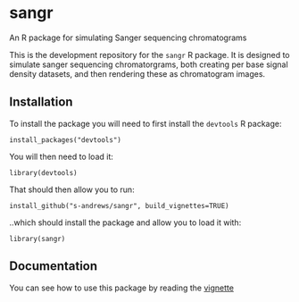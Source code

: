 # sangr
An R package for simulating Sanger sequencing chromatograms

This is the development repository for the ```sangr``` R package.  It is designed to simulate sanger sequencing chromatorgrams, both creating per base signal density datasets, and then rendering these as chromatogram images.

## Installation
To install the package you will need to first install the ```devtools``` R package:

```install_packages("devtools")```

You will then need to load it:

```library(devtools)```

That should then allow you to run:

```install_github("s-andrews/sangr", build_vignettes=TRUE)```

..which should install the package and allow you to load it with:

```library(sangr)```

## Documentation
You can see how to use this package by reading the [vignette](https://htmlpreview.github.io/?https://github.com/s-andrews/sangr/blob/main/doc/sangr_usage.html)
